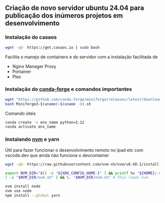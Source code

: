 ## Criação de novo servidor ubuntu 24.04 para publicação dos inúmeros projetos em desenvolvimento

### Instalação do casaos

```sh
wget -qO- https://get.casaos.io | sudo bash
```

Facilita o manejo de containers e do servidor com a instalação facilitada de

- Nginx Manager Proxy
- Portainer
- Plex

### Instalação do [conda-forge](https://github.com/conda-forge/miniforge/?tab=readme-ov-file#install) e comandos importantes

```sh
wget "https://github.com/conda-forge/miniforge/releases/latest/download/Miniforge3-$(uname)-$(uname -m).sh"
bash Miniforge3-$(uname)-$(uname -m).sh
```

Comando úteis

```sh
conda create -n env_name python=3.12
conda activate env_name
```

### Instalando [nvm](https://github.com/nvm-sh/nvm?tab=readme-ov-file#installing-and-updating) e yarn

Útil para fazer funcionar o desenvolvimento remoto no ipad etc com vscode.dev que ainda não funciona o devcontainer

```sh
wget -qO- https://raw.githubusercontent.com/nvm-sh/nvm/v0.40.1/install.sh | bash

export NVM_DIR="$([ -z "${XDG_CONFIG_HOME-}" ] && printf %s "${HOME}/.nvm" || printf %s "${XDG_CONFIG_HOME}/nvm")"
[ -s "$NVM_DIR/nvm.sh" ] && \. "$NVM_DIR/nvm.sh" # This loads nvm

nvm install node
nvm use node
npm install --global yarn
```








